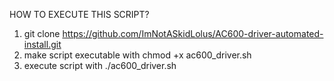 


HOW TO EXECUTE THIS SCRIPT?

1. git clone https://github.com/ImNotASkidLolus/AC600-driver-automated-install.git
2. make script executable with chmod +x ac600_driver.sh
3. execute script with ./ac600_driver.sh



